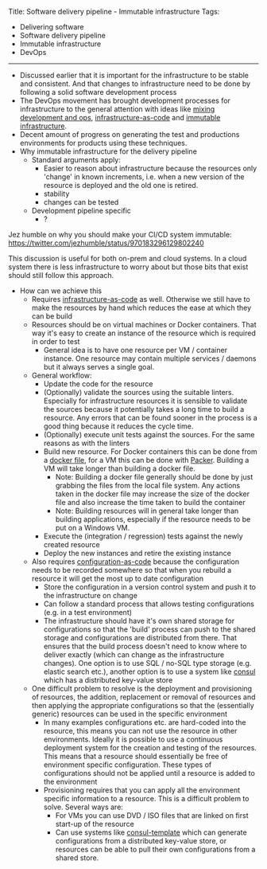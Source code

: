 Title: Software delivery pipeline - Immutable infrastructure
Tags:
  - Delivering software
  - Software delivery pipeline
  - Immutable infrastructure
  - DevOps
---

- Discussed earlier that it is important for the infrastructure to be stable and consistent. And
  that changes to infrastructure need to be done by following a solid software development process
- The DevOps movement has brought development processes for infrastructure to the general attention
  with ideas like [mixing development and ops](), [infrastructure-as-code]() and
  [immutable infrastructure](https://thenewstack.io/a-brief-look-at-immutable-infrastructure-and-why-it-is-such-a-quest/).
- Decent amount of progress on generating the test and productions environments for products
  using these techniques.
- Why immutable infrastructure for the delivery pipeline
  - Standard arguments apply:
    - Easier to reason about infrastructure because the resources only 'change' in known
      increments, i.e. when a new version of the resource is deployed and the old one is
      retired.
    - stability
    - changes can be tested
  - Development pipeline specific
    - ?

Jez humble on why you should make your CI/CD system immutable: https://twitter.com/jezhumble/status/970183296129802240

This discussion is useful for both on-prem and cloud systems. In a cloud system there is less infrastructure
to worry about but those bits that exist should still follow this approach.

- How can we achieve this
  - Requires [infrastructure-as-code]() as well. Otherwise we still have to make the resources
    by hand which reduces the ease at which they can be build
  - Resources should be on virtual machines or Docker containers. That way it's easy to
    create an instance of the resource which is required in order to test
    - General idea is to have one resource per VM / container instance. One resource may contain
      multiple services / daemons but it always serves a single goal.
  - General workflow:
    - Update the code for the resource
    - (Optionally) validate the sources using the suitable linters. Especially for
      infrastructure resources it is sensible to validate the sources because it potentially
      takes a long time to build a resource. Any errors that can be found sooner in the
      process is a good thing because it reduces the cycle time.
    - (Optionally) execute unit tests against the sources. For the same reasons as with
      the linters
    - Build new resource. For Docker containers this can be done from a [docker file](),
      for a VM this can be done with [Packer](). Building a VM will take longer than building
      a docker file.
      - Note: Building a docker file generally should be done by just grabbing the files
        from the local file system. Any actions taken in the docker file may increase the
        size of the docker file and also increase the time taken to build the container
      - Note: Building resources will in general take longer than building applications,
        especially if the resource needs to be put on a Windows VM.
    - Execute the (integration / regression) tests against the newly created resource
    - Deploy the new instances and retire the existing instance
  - Also requires [configuration-as-code]() because the configuration needs to be recorded somewhere
    so that when you rebuild a resource it will get the most up to date configuration
    - Store the configuration in a version control system and push it to the infrastructure on change
    - Can follow a standard process that allows testing configurations (e.g. in a test environment)
    - The infrastructure should have it's own shared storage for configurations so that the 'build'
      process can push to the shared storage and configurations are distributed from there. That ensures
      that the build process doesn't need to know where to deliver exactly (which can change as the
      infrastructure changes). One option is to use SQL / no-SQL type storage (e.g. elastic search etc.),
      another option is to use a system like [consul](https://consul.io) which has a distributed key-value
      store
  - One difficult problem to resolve is the deployment and provisioning of resources, the addition,
    replacement or removal of resources and then applying the appropriate configurations so that the
    (essentially generic) resources can be used in the specific environment
    - In many examples configurations etc. are hard-coded into the resource, this means you can not
      use the resource in other environments. Ideally it is possible to use a continuous deployment
      system for the creation and testing of the resources. This means that a resource should essentially
      be free of environment specific configuration. These types of configurations should not be applied
      until a resource is added to the environment
    - Provisioning requires that you can apply all the environment specific information to a resource.
      This is a difficult problem to solve. Several ways are:
      - For VMs you can use DVD / ISO files that are linked on first start-up of the resource
      - Can use systems like [consul-template]() which can generate configurations from a distributed
        key-value store, or resources can be able to pull their own configurations from a shared store.


